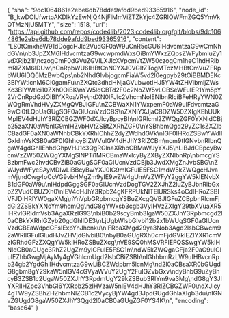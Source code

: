 {
  "sha": "9dc1064861e2ebe6db78dde9afdd9bed93365916",
  "node_id": "B_kwDOIJfwrtoAKDlkYzEwNjQ4NjFlMmViZTZkYjc4ZGRlOWFmZGQ5YmVkOTMzNjU5MTY",
  "size": 1518,
  "url": "https://api.github.com/repos/code4lib/2023.code4lib.org/git/blobs/9dc1064861e2ebe6db78dde9afdd9bed93365916",
  "content": "LS0tCmxheW91dDogcHJlc2VudGF0aW9uCnR5cGU6IHdvcmtzaG9wCmNhdGVn\nb3JpZXM6IHdvcmtzaG9wcwpmdWxsOiBmYWxzZQpsZWFybmluZy1vdXRjb21l\nczogCmF0dGVuZGVlLXJlcXVpcmVtZW50czogCm1heC1hdHRlbmRlZXM6IDUw\nCnRpbWU6IHBtCnN0YXJ0VGltZTogMTozMHBtCmVuZFRpbWU6IDQ6MzBwbQps\nb2NhdGlvbjogcmFiaW5vd2l0egpyb29tOiBBMDEKc3BlYWtlcnM6Ci0gamFu\nZXQtc3dhdHNjaGVubwotIHJ5YW4tZHVibmljZWsKc3BlYWtlci10ZXh0OiBK\nYW5ldCBTd2F0c2NoZW5vLCBSeWFuIER1Ym5pY2VrCnRpdGxlOiBIYXRoaVRy\ndXN0IFJlc2VhcmNoIENlbnRlciBFeHRyYWN0ZWQgRmVhdHVyZXMgQVBJIGFu\nZCBWaXN1YWxpemF0aW9uIFdvcmtzaG9wCi0tLQpUaGUgSGF0aGlUcnVzdCBS\nZXNlYXJjaCBDZW50ZXIgKEhUUkMpIEV4dHJhY3RlZCBGZWF0dXJlcyBpcyBh\nIGRlcml2ZWQgZGF0YXNldCBjb25zaXN0aW5nIG9mIHZvbHVtZSBtZXRhZGF0\nYSBhbmQgd29yZC1sZXZlbCBzdGF0aXN0aWNhbCBkYXRhIChhZ2dyZWdhdGVk\nIGF0IHRoZSBwYWdlIGxldmVsKSB0aGF0IGhhcyBiZWVuIGV4dHJhY3RlZCBm\ncm9tIGNvbnRlbnQgaW4gdGhlIEhhdGhpVHJ1c3QgRGlnaXRhbCBMaWJyYXJ5\nLiBJdCBpcyBwcmVzZW50ZWQgYXMgSlNPTi1MRCBmaWxlcyByZXByZXNlbnRp\nbmcgYSBzbmFwc2hvdCBvZiB0aGUgSGF0aGlUcnVzdCBjb3JwdXMgZnJvbSBG\nZWJydWFyeSAyMDIwLiBBcyBwYXJ0IG9mIGFuIE5FSC1mdW5kZWQgcHJvamVj\ndCwg4oCcVG9vbHMgZm9yIE9wZW4gUmVzZWFyY2ggYW5kIENvbXB1dGF0aW9u\nIHdpdGggSGF0aGlUcnVzdDogTGV2ZXJhZ2luZyBJbnRlbGxpZ2VudCBUZXh0\nIEV4dHJhY3Rpb24gKFRPUkNITElURSks4oCdIHRoZSBIVFJDIHRlYW0gaXMg\nYnVpbGRpbmcgYSBuZXcgQVBJIGFuZCBpbnRlcmFjdGl2ZSBkYXNoYm9hcmQg\ndG8gYWxsb3cgb3VyIHVzZXIgY29tbXVuaXR5IHRvIGRldmVsb3AgaXRzIG93\nbiB0b29scyBmb3IgaW50ZXJhY3Rpbmcgd2l0aCBkYXRhIGZyb20gdGhlIDE3\nLjUgbWlsbGlvbi12b2x1bWUgSGF0aGlUcnVzdCBEaWdpdGFsIExpYnJhcnku\nIFRoaXMgd29ya3Nob3Agd2lsbCBwcm92aWRlIGFuIGludHJvZHVjdGlvbiB0\nbyB0aGUgRXh0cmFjdGVkIEZlYXR1cmVzIGRhdGFzZXQgYW5kIHRoZSBuZXcg\nVE9SQ0hMSVRFIEFQSSwgYW5kIHNldCB0aGUgc3RhZ2UgZm9yIGFuIE5FSC1m\ndW5kZWQgaGFja2F0aG9uIGluIEZhbGwgMjAyMy4gVGhlcmUgd2lsbCBiZSBh\nIGhhbmRzLW9uIHBvcnRpb24gb2YgdGhlIHdvcmtzaG9wLiBCZWdpbm5lcnMg\nd2l0aCBsaXR0bGUgdG8gbm8gY29kaW5nIGV4cGVyaWVuY2UgY2FuIGZvbGxv\ndyBhbG9uZyBhcyB3ZSB1c2UgaW50ZXJhY3RpdmUgY29kZSBub3RlYm9va3Mg\ndG8gY3JlYXRlIHZpc3VhbGl6YXRpb25zIHVzaW5nIEV4dHJhY3RlZCBGZWF0\ndXJlcy4gTW9yZSBhZHZhbmNlZCB1c2VycyBjYW4gd3JpdGUgdGhlaXIgb3du\nIGNvZGUgdG8gaW50ZXJhY3Qgd2l0aCB0aGUgZGF0YS4K\n",
  "encoding": "base64"
}
